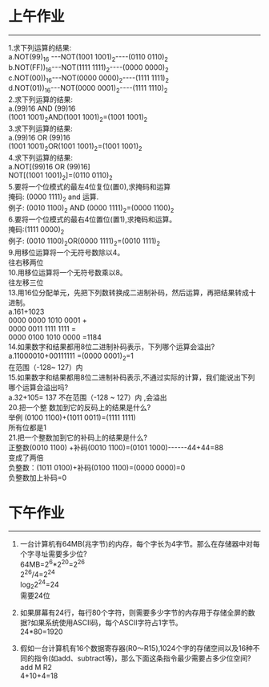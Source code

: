 # 上午作业 
------------ 
1.求下列运算的结果:  
a.NOT(99)<sub>16</sub> ---NOT(1001 1001)<sub>2</sub>----(0110 0110)<sub>2</sub>  
b.NOT(FF))<sub>16</sub>---NOT(1111 1111)<sub>2</sub>----(0000 0000)<sub>2</sub>   
c.NOT(00))<sub>16</sub>---NOT(0000 0000)<sub>2</sub>----(1111 1111)<sub>2</sub>   
d.NOT(01))<sub>16</sub>---NOT(0000 0001)<sub>2</sub>----(1111 1110)<sub>2</sub>  
2.求下列运算的结果:  
a.(99)16 AND (99)16  
(1001 1001)<sub>2</sub>AND(1001 1001)<sub>2</sub>=(1001 1001)<sub>2</sub>  
3.求下列运算的结果:  
a.(99)16 OR (99)16   
(1001 1001)<sub>2</sub>OR(1001 1001)<sub>2</sub>=(1001 1001)<sub>2</sub>  
4.求下列运算的结果:  
a.NOT[(99)16 OR (99)16]   
NOT[(1001 1001)<sub>2</sub>]=(0110 0110)<sub>2</sub>  
5.要将一个位模式的最左4位复位(置0),求掩码和运算  
 掩码: (0000 1111)<sub>2</sub> 
 and 运算.  
  例子: (0010 1100)<sub>2</sub> AND (0000 1111)<sub>2</sub>=(0000 1100)<sub>2</sub>   
6.要将一个位模式的最右4位置位(置1),求掩码和运算。  
掩码:(1111 0000)<sub>2</sub>  
例子: (0010 1100)<sub>2</sub>OR(0000 1111)<sub>2</sub>=(0010 1111)<sub>2</sub>  
9.用移位运算将一个无符号数除以4。  
往右移两位   
10.用移位运算将一个无符号数乘以8。  
往左移三位  
13.用16位分配单元，先把下列数转换成二进制补码，然后运算，再把结果转成十进制。  
a.161+1023  
 0000 0000 1010 0001 +  
 0000 0011 1111 1111 =  
 0000 0100 1010 0000 =1184    
14.如果数字和结果都用8位二进制补码表示，下列哪个运算会溢出?  
a.11000010+00111111  =(0000 0001)<sub>2</sub>=1  
在范围（-128~ 127）内   
15.如果数字和结果都用8位二进制补码表示,不通过实际的计算，我们能说出下列哪个运算会溢出吗?  
a.32+105=     137 不在范围（-128 ~ 127）内 ,会溢出    
20.把一个整    数加到它的反码上的结果是什么?  
 举例 (0100 1100)+(1011 0011)=(1111 1111)  
 所有位都是1  
21.把一个整数加到它的补码上的结果是什么?  
正整数(0010 1100) +补码(0010 1100)=(0101 1000)------44+44=88  
变成了两倍  
负整数：(1011 0100)+补码(0100 1100)=(0000 0000)=0  
负整数加上补码=0  
 

# 下午作业
----------------
1. 一台计算机有64MB(兆字节)的内存，每个字长为4字节。那么在存储器中对每个字寻址需要多少位?  
64MB=2<sup>6</sup>*2<sup>20</sup>=2<sup>26</sup>  
2<sup>26</sup>/4=2<sup>24</sup>  
log<sub>2</sub>2<sup>24</sup>=24  
需要24位  

2. 如果屏幕有24行，每行80个字符，则需要多少字节的内存用于存储全屏的数据?如果系统使用ASCII码，每个ASCII字符占1字节。  
24*80=1920  


3. 假如一台计算机有16个数据寄存器(R0〜R15),1024个字的存储空间以及16种不同的指令(如add、subtract等)，那么下面这条指令最少需要占多少位空间?  
add M R2  
4+10+4=18

 




 

